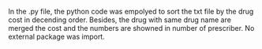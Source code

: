 In the .py file, the python code was empolyed to sort the txt file by the drug cost in decending order. Besides, the drug with same drug name are merged the cost and the numbers are showned in number of prescriber. No external package was import. 
